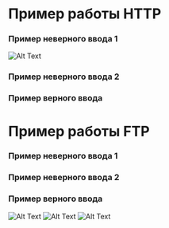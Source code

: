 # Пример работы HTTP
### Пример неверного ввода 1
![Alt Text](https://media.giphy.com/media/dxjtbWgsnaolfPz591/giphy.gif)
### Пример неверного ввода 2
### Пример верного ввода
# Пример работы FTP
### Пример неверного ввода 1
### Пример неверного ввода 2
### Пример верного ввода
![Alt Text](https://github.com/VladimirKv41/Images/blob/main/Hnet-image%20(3).gif?raw=true)
![Alt Text](https://github.com/VladimirKv41/Images/blob/main/Hnet-image%20(5).gif?raw=true)
![Alt Text](https://github.com/VladimirKv41/Images/blob/main/Hnet-image%20(6).gif?raw=true)
